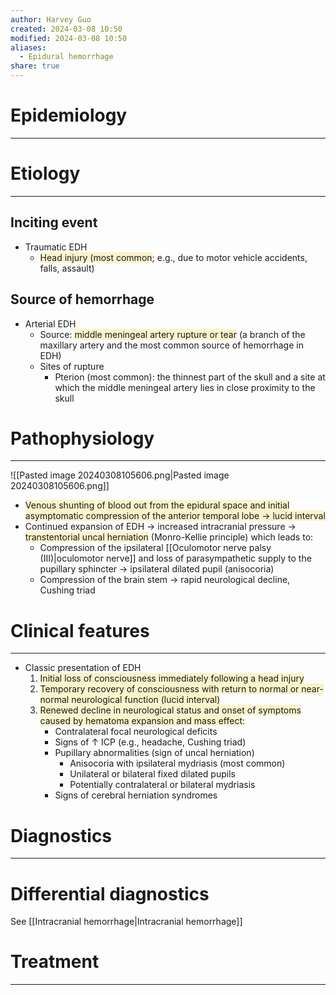 ```yaml
---
author: Harvey Guo
created: 2024-03-08 10:50
modified: 2024-03-08 10:50
aliases:
  - Epidural hemorrhage
share: true
---
```

# Epidemiology
---


# Etiology
---
## Inciting event
- Traumatic EDH
	- <span style="background:rgba(240, 200, 0, 0.2)">Head injury (most common</span>; e.g., due to motor vehicle accidents, falls, assault)
## Source of hemorrhage
- Arterial EDH
	- Source: <span style="background:rgba(240, 200, 0, 0.2)">middle meningeal artery rupture or tear</span> (a branch of the maxillary artery and the most common source of hemorrhage in EDH)
	- Sites of rupture 
		- Pterion (most common): the thinnest part of the skull and a site at which the middle meningeal artery lies in close proximity to the skull

# Pathophysiology
---
![[Pasted image 20240308105606.png|Pasted image 20240308105606.png]]
- <span style="background:rgba(240, 200, 0, 0.2)">Venous shunting of blood out from the epidural space and initial asymptomatic compression of the anterior temporal lobe → lucid interval</span>
- Continued expansion of EDH → increased intracranial pressure → <span style="background:rgba(240, 200, 0, 0.2)">transtentorial uncal herniation</span> (Monro-Kellie principle) which leads to: 
	- Compression of the ipsilateral [[Oculomotor nerve palsy (III)|oculomotor nerve]] and loss of parasympathetic supply to the pupillary sphincter → ipsilateral dilated pupil (anisocoria)
	- Compression of the brain stem → rapid neurological decline, Cushing triad
# Clinical features
---
- Classic presentation of EDH
	1. <span style="background:rgba(240, 200, 0, 0.2)">Initial loss of consciousness immediately following a head injury</span>
	2. <span style="background:rgba(240, 200, 0, 0.2)">Temporary recovery of consciousness with return to normal or near-normal neurological function (lucid interval)</span>
	3. <span style="background:rgba(240, 200, 0, 0.2)">Renewed decline in neurological status and onset of symptoms caused by hematoma expansion and mass effect</span>: 
		- Contralateral focal neurological deficits 
		- Signs of ↑ ICP (e.g., headache, Cushing triad) 
		- Pupillary abnormalities (sign of uncal herniation) 
			- Anisocoria with ipsilateral mydriasis (most common)
			- Unilateral or bilateral fixed dilated pupils
			- Potentially contralateral or bilateral mydriasis
		- Signs of cerebral herniation syndromes


# Diagnostics
---
# Differential diagnostics
See [[Intracranial hemorrhage|Intracranial hemorrhage]]

# Treatment
---

